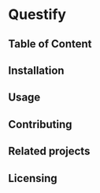 # Questify


## Table of Content


## Installation


## Usage


## Contributing


## Related projects


## Licensing


